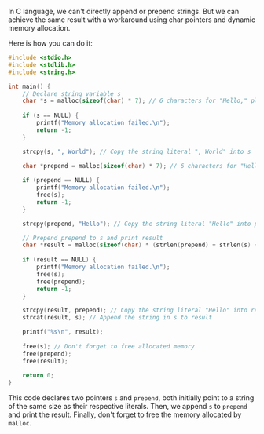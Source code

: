  In C language, we can't directly append or prepend strings. But we can achieve the same result with a workaround using char pointers and dynamic memory allocation.

Here is how you can do it:

```c
#include <stdio.h>
#include <stdlib.h>
#include <string.h>

int main() {
    // Declare string variable s
    char *s = malloc(sizeof(char) * 7); // 6 characters for "Hello," plus a null terminator
    
    if (s == NULL) {
        printf("Memory allocation failed.\n");
        return -1;
    }

    strcpy(s, ", World"); // Copy the string literal ", World" into s

    char *prepend = malloc(sizeof(char) * 7); // 6 characters for "Hello," plus a null terminator
    
    if (prepend == NULL) {
        printf("Memory allocation failed.\n");
        free(s);
        return -1;
    }

    strcpy(prepend, "Hello"); // Copy the string literal "Hello" into prepend

    // Prepend prepend to s and print result
    char *result = malloc(sizeof(char) * (strlen(prepend) + strlen(s) + 1)); // Length of result is length of prepend plus s, plus a null terminator
    
    if (result == NULL) {
        printf("Memory allocation failed.\n");
        free(s);
        free(prepend);
        return -1;
    }

    strcpy(result, prepend); // Copy the string literal "Hello" into result
    strcat(result, s); // Append the string in s to result

    printf("%s\n", result);
    
    free(s); // Don't forget to free allocated memory
    free(prepend);
    free(result);
    
    return 0;
}
```
This code declares two pointers `s` and `prepend`, both initially point to a string of the same size as their respective literals. Then, we append `s` to `prepend` and print the result. Finally, don't forget to free the memory allocated by `malloc`.
